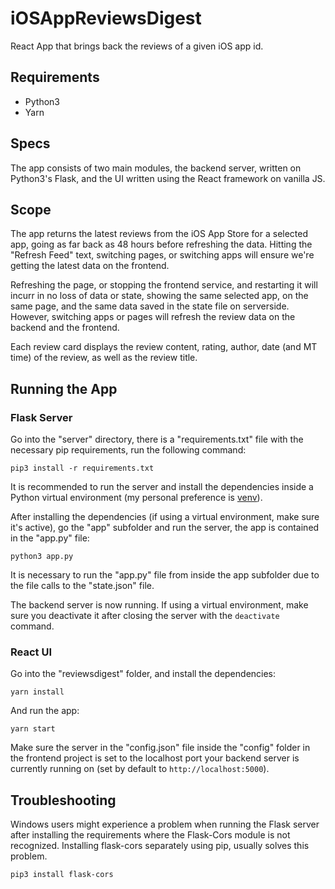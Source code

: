 # iOSAppReviewsDigest
React App that brings back the reviews of a given iOS app id.

## Requirements
- Python3
- Yarn

## Specs
The app consists of two main modules, the backend server, written on Python3's Flask, and the UI written using the React framework on vanilla JS. 

## Scope
The app returns the latest reviews from the iOS App Store for a selected app, going as far back as 48 hours before refreshing the data. Hitting the "Refresh Feed" text, switching pages, or switching apps will ensure we're getting the latest data on the frontend.

Refreshing the page, or stopping the frontend service, and restarting it will incurr in no loss of data or state, showing the same selected app, on the same page, and the same data saved in the state file on serverside. However, switching apps or pages will refresh the review data on the backend and the frontend.

Each review card displays the review content, rating, author, date (and MT time) of the review, as well as the review title.

## Running the App

### Flask Server
Go into the "server" directory, there is a "requirements.txt" file with the necessary pip requirements, run the following command: 

`pip3 install -r requirements.txt`

It is recommended to run the server and install the dependencies inside a Python virtual environment (my personal preference is [venv](https://docs.python.org/3/library/venv.html)).

After installing the dependencies (if using a virtual environment, make sure it's active), go the "app" subfolder and run the server, the app is contained in the "app.py" file:

`python3 app.py`

It is necessary to run the "app.py" file from inside the app subfolder due to the file calls to the "state.json" file.

The backend server is now running. If using a virtual environment, make sure you deactivate it after closing the server with the `deactivate` command.

### React UI

Go into the "reviewsdigest" folder, and install the dependencies:

`yarn install`

And run the app:

`yarn start`

Make sure the server in the "config.json" file inside the "config" folder in the frontend project is set to the localhost port your backend server is currently running on (set by default to `http://localhost:5000`).

## Troubleshooting
Windows users might experience a problem when running the Flask server after installing the requirements where the Flask-Cors module is not recognized. Installing flask-cors separately using pip, usually solves this problem.

`pip3 install flask-cors`

